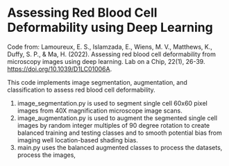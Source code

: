 # Assessing Red Blood Cell Deformability using Deep Learning
Code from:
Lamoureux, E. S., Islamzada, E., Wiens, M. V., Matthews, K., Duffy, S. P., & Ma, H. (2022). Assessing red blood cell deformability from microscopy images using deep learning. Lab on a Chip, 22(1), 26-39. https://doi.org/10.1039/D1LC01006A.

This code implements image segmentation, augmentation, and classification to assess red blood cell deformability. 

1. image_segmentation.py is used to segment single cell 60x60 pixel images from 40X magnification microscope image scans.
2. image_augmentation.py is used to augment the segmented single cell images by random integer multiples of 90 degree rotation to create balanced training and testing classes and to smooth potential bias from imaging well location-based shading bias.
3. main.py uses the balanced augmented classes to process the datasets, process the images, 

